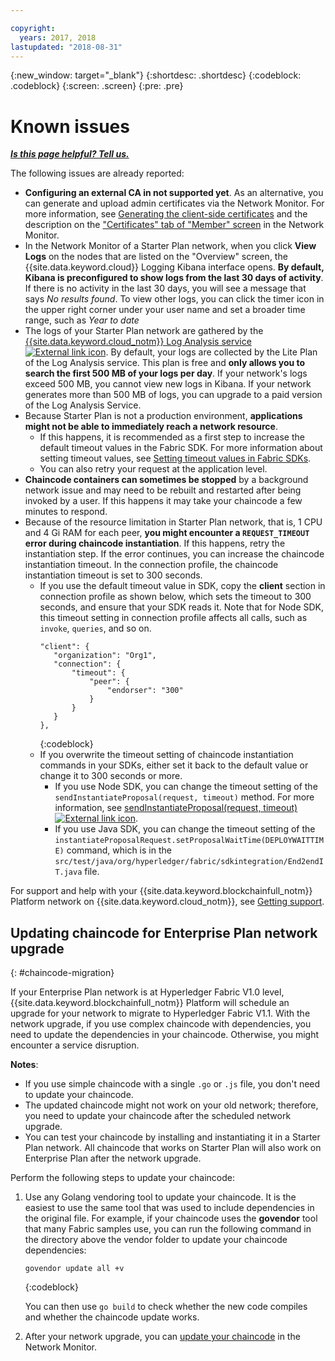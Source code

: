 ```yaml
---

copyright:
  years: 2017, 2018
lastupdated: "2018-08-31"
---
```


{:new_window: target="_blank"}
{:shortdesc: .shortdesc}
{:codeblock: .codeblock}
{:screen: .screen}
{:pre: .pre}


# Known issues


***[Is this page helpful? Tell us.](https://www.surveygizmo.com/s3/4501493/IBM-Blockchain-Documentation)***


The following issues are already reported:
- **Configuring an external CA in not supported yet**. As an alternative, you can generate and upload admin certificates via the Network Monitor. For more information, see [Generating the client-side certificates](v10_application.html#enroll-app) and the description on the ["Certificates" tab of "Member" screen](v10_dashboard.html#members) in the Network Monitor.  
- In the Network Monitor of a Starter Plan network, when you click **View Logs** on the nodes that are listed on the "Overview" screen, the {{site.data.keyword.cloud}} Logging Kibana interface opens. **By default, Kibana is preconfigured to show logs from the last 30 days of activity**. If there is no activity in the last 30 days, you will see a message that says *No results found*. To view other logs, you can click the timer icon in the upper right corner under your user name and set a broader time range, such as *Year to date*  
- The logs of your Starter Plan network are gathered by the [{{site.data.keyword.cloud_notm}} Log Analysis service ![External link icon](images/external_link.svg "External link icon")](https://console.bluemix.net/catalog/services/log-analysis). By default, your logs are collected by the Lite Plan of the Log Analysis service. This plan is free and **only allows you to search the first 500 MB of your logs per day**. If your network's logs exceed 500 MB, you cannot view new logs in Kibana. If your network generates more than 500 MB of logs, you can upgrade to a paid version of the Log Analysis Service.  
- Because Starter Plan is not a production environment, **applications might not be able to immediately reach a network resource**.
  - If this happens, it is recommended as a first step to increase the default timeout values in the Fabric SDK. For more information about setting timeout values, see [Setting timeout values in Fabric SDKs](v10_application.html#set-timeout-in-sdk).
  - You can also retry your request at the application level.  
- **Chaincode containers can sometimes be stopped** by a background network issue and may need to be rebuilt and restarted after being invoked by a user. If this happens it may take your chaincode a few minutes to respond.
- Because of the resource limitation in Starter Plan network, that is, 1 CPU and 4 Gi RAM for each peer, **you might encounter a `REQUEST_TIMEOUT` error during chaincode instantiation**. If this happens, retry the instantiation step. If the error continues, you can increase the chaincode instantiation timeout. In the connection profile, the chaincode instantiation timeout is set to 300 seconds.
  - If you use the default timeout value in SDK, copy the **client** section in connection profile as shown below, which sets the timeout to 300 seconds, and ensure that your SDK reads it. Note that for Node SDK, this timeout setting in connection profile affects all calls, such as `invoke`, `queries`, and so on.
    ```
    "client": {
       "organization": "Org1",
       "connection": {
           "timeout": {
               "peer": {
                   "endorser": "300"
               }
           }
       }
    },
    ```
    {:codeblock}
  - If you overwrite the timeout setting of chaincode instantiation commands in your SDKs, either set it back to the default value or change it to 300 seconds or more.
    - If you use Node SDK, you can change the timeout setting of the `sendInstantiateProposal(request, timeout)` method. For more information, see [sendInstantiateProposal(request, timeout) ![External link icon](images/external_link.svg "External link icon")](https://fabric-sdk-node.github.io/Channel.html#sendInstantiateProposal).
    - If you use Java SDK, you can change the timeout setting of the `instantiateProposalRequest.setProposalWaitTime(DEPLOYWAITTIME)` command, which is in the `src/test/java/org/hyperledger/fabric/sdkintegration/End2endIT.java` file.

For support and help with your {{site.data.keyword.blockchainfull_notm}} Platform network on {{site.data.keyword.cloud_notm}}, see [Getting support](ibmblockchain_support.html).


## Updating chaincode for Enterprise Plan network upgrade
{: #chaincode-migration}

If your Enterprise Plan network is at Hyperledger Fabric V1.0 level, {{site.data.keyword.blockchainfull_notm}} Platform will schedule an upgrade for your network to migrate to Hyperledger Fabric V1.1. With the network upgrade, if you use complex chaincode with dependencies, you need to update the dependencies in your chaincode. Otherwise, you might encounter a service disruption.

**Notes**:
- If you use simple chaincode with a single `.go` or `.js` file, you don't need to update your chaincode.
- The updated chaincode might not work on your old network; therefore, you need to update your chaincode after the scheduled network upgrade.
- You can test your chaincode by installing and instantiating it in a Starter Plan network. All chaincode that works on Starter Plan will also work on Enterprise Plan after the network upgrade.

Perform the following steps to update your chaincode:
1. Use any Golang vendoring tool to update your chaincode. It is the easiest to use the same tool that was used to include dependencies in the original file. For example, if your chaincode uses the **govendor** tool that many Fabric samples use, you can run the following command in the directory above the vendor folder to update your chaincode dependencies:
    ```
    govendor update all +v
    ```
    {:codeblock}

    You can then use `go build` to check whether the new code compiles and whether the chaincode update works.

2. After your network upgrade, you can [update your chaincode](howto/install_instantiate_chaincode.html#updating-a-chaincode) in the Network Monitor.

